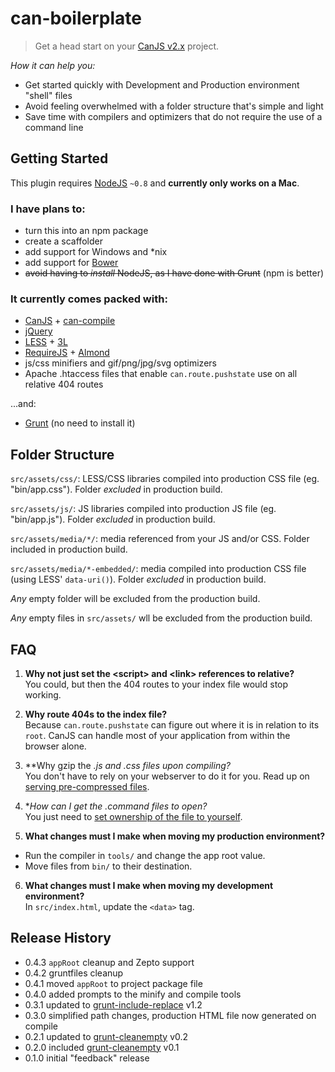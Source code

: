 # can-boilerplate

> Get a head start on your [CanJS v2.x](https://github.com/bitovi/canjs/) project.

_How it can help you:_
* Get started quickly with Development and Production environment "shell" files
* Avoid feeling overwhelmed with a folder structure that's simple and light
* Save time with compilers and optimizers that do not require the use of a command line


## Getting Started

This plugin requires [NodeJS](http://nodejs.org/) `~0.8` and **currently only works on a Mac**.

### I have plans to:
* turn this into an npm package
* create a scaffolder
* add support for Windows and \*nix
* add support for [Bower](http://bower.io)
* ~~avoid having to _install_ NodeJS, as I have done with Grunt~~ (npm is better)

### It currently comes packed with:
* [CanJS](http://canjs.com/) + [can-compile](https://github.com/daffl/can-compile)
* [jQuery](http://jquery.com/)
* [LESS](http://lesscss.org/) + [3L](http://mateuszkocz.github.io/3l/)
* [RequireJS](http://requirejs.org/) + [Almond](https://github.com/jrburke/almond)
* js/css minifiers and gif/png/jpg/svg optimizers
* Apache .htaccess files that enable `can.route.pushstate` use on all relative 404 routes

...and:
* [Grunt](http://gruntjs.com/) (no need to install it)


## Folder Structure
`src/assets/css/`: LESS/CSS libraries compiled into production CSS file (eg. "bin/app.css"). Folder _excluded_ in production build.

`src/assets/js/`: JS libraries compiled into production JS file (eg. "bin/app.js"). Folder _excluded_ in production build.

`src/assets/media/*/`: media referenced from your JS and/or CSS. Folder included in production build.

`src/assets/media/*-embedded/`: media compiled into production CSS file (using LESS' `data-uri()`). Folder _excluded_ in production build.

_Any_ empty folder will be excluded from the production build.

_Any_ empty files in `src/assets/` wll be excluded from the production build.


## FAQ
1. **Why not just set the \<script> and \<link> references to relative?**  
You could, but then the 404 routes to your index file would stop working.

2. **Why route 404s to the index file?**  
Because `can.route.pushstate` can figure out where it is in relation to its `root`. CanJS can handle most of your application from within the browser alone.

3. **Why gzip the *.js and *.css files upon compiling?**  
You don't have to rely on your webserver to do it for you. Read up on [serving pre-compressed files](http://blog.alien109.com/2009/03/17/gzip-your-javascript/).

4. **How can I get the *.command files to open?**  
You just need to [set ownership of the file to yourself](https://discussions.apple.com/message/16030281#16030281).

5. **What changes must I make when moving my production environment?**  
  * Run the compiler in `tools/` and change the app root value.
  * Move files from `bin/` to their destination.

6. **What changes must I make when moving my development environment?**  
In `src/index.html`, update the `<data>` tag.


## Release History
* 0.4.3 `appRoot` cleanup and Zepto support
* 0.4.2 gruntfiles cleanup
* 0.4.1 moved `appRoot` to project package file
* 0.4.0 added prompts to the minify and compile tools
* 0.3.1 updated to [grunt-include-replace](https://github.com/alanshaw/grunt-include-replace) v1.2
* 0.3.0 simplified path changes, production HTML file now generated on compile
* 0.2.1 updated to [grunt-cleanempty](https://github.com/stevenvachon/grunt-cleanempty) v0.2
* 0.2.0 included [grunt-cleanempty](https://github.com/stevenvachon/grunt-cleanempty) v0.1
* 0.1.0 initial "feedback" release
